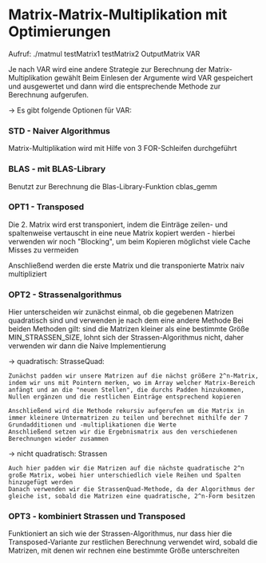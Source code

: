 # Matrix-Matrix-Multiplikation mit Optimierungen 

Aufruf: ./matmul testMatrix1 testMatrix2 OutputMatrix VAR

Je nach VAR wird eine andere Strategie zur Berechnung der Matrix-Multiplikation gewählt 
Beim Einlesen der Argumente wird VAR gespeichert und ausgewertet und dann wird die entsprechende Methode zur Berechnung aufgerufen.

-> Es gibt folgende Optionen für VAR: 

### STD - Naiver Algorithmus
Matrix-Multiplikation wird mit Hilfe von 3 FOR-Schleifen durchgeführt


### BLAS - mit BLAS-Library
Benutzt zur Berechnung die Blas-Library-Funktion cblas_gemm


### OPT1 - Transposed
Die 2. Matrix wird erst transponiert, indem die Einträge zeilen- und spaltenweise vertauscht in eine neue Matrix kopiert werden - hierbei verwenden wir noch "Blocking", um beim Kopieren möglichst viele Cache Misses zu vermeiden

Anschließend werden die erste Matrix und die transponierte Matrix naiv multipliziert

### OPT2 - Strassenalgorithmus
Hier unterscheiden wir zunächst einmal, ob die gegebenen Matrizen quadratisch sind und verwenden je nach dem eine andere Methode
Bei beiden Methoden gilt: sind die Matrizen kleiner als eine bestimmte Größe MIN_STRASSEN_SIZE, lohnt sich der Strassen-Algorithmus nicht, daher verwenden wir dann die Naive Implementierung
 
 -> quadratisch: StrasseQuad:
   
    Zunächst padden wir unsere Matrizen auf die nächst größere 2^n-Matrix, indem wir uns mit Pointern merken, wo im Array welcher Matrix-Bereich anfängt und an die "neuen Stellen", die durchs Padden hinzukommen, Nullen ergänzen und die restlichen Einträge entsprechend kopieren

    Anschließend wird die Methode rekursiv aufgerufen um die Matrix in immer kleinere Untermatrizen zu teilen und berechnet mithilfe der 7 Grundadditionen und -multiplikationen die Werte
    Anschließend setzen wir die Ergebnismatrix aus den verschiedenen Berechnungen wieder zusammen

-> nicht quadratisch: Strassen
    
    Auch hier padden wir die Matrizen auf die nächste quadratische 2^n große Matrix, wobei hier unterschiedlich viele Reihen und Spalten hinzugefügt werden 
    Danach verwenden wir die StrassenQuad-Methode, da der Algorithmus der gleiche ist, sobald die Matrizen eine quadratische, 2^n-Form besitzen

### OPT3 - kombiniert Strassen und Transposed
Funktioniert an sich wie der Strassen-Algorithmus, nur dass hier die Transposed-Variante zur restlichen Berechnung verwendet wird, sobald die Matrizen, mit denen wir rechnen eine bestimmte Größe unterschreiten


